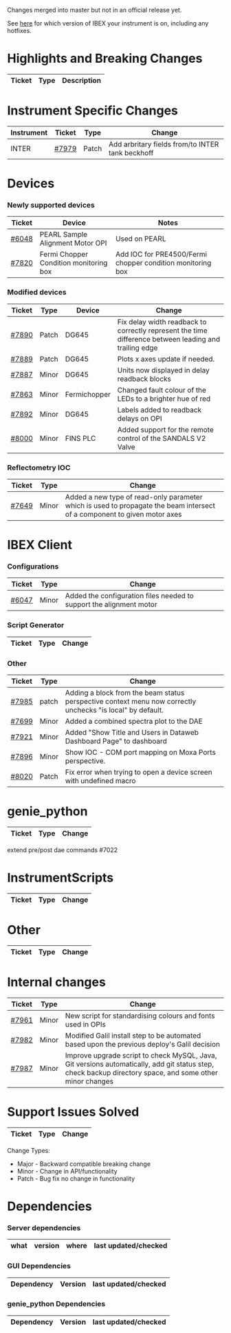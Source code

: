Changes merged into master but not in an official release yet.

See [here](https://github.com/ISISComputingGroup/IBEX/wiki#instrument-information--hotfixes) for which version of IBEX your instrument is on, including any hotfixes.

# Highlights and Breaking Changes

| Ticket | Type | Description |
| ------ | ---- | ----------- |

# Instrument Specific Changes

| Instrument| Ticket | Type  | Change |
| --------- | ------ | ------| ------------- |
| INTER | [#7979](https://github.com/ISISComputingGroup/IBEX/issues/7979) | Patch | Add arbritary fields from/to INTER tank beckhoff | 

# Devices

### Newly supported devices

| Ticket | Device | Notes|
| ------ | ------ | -----|
| [#6048](https://github.com/ISISComputingGroup/IBEX/issues/6048) | PEARL Sample Alignment Motor OPI | Used on PEARL |
| [#7820](https://github.com/ISISComputingGroup/IBEX/issues/7820) | Fermi Chopper Condition monitoring box | Add IOC for PRE4500/Fermi chopper condition monitoring box | 

### Modified devices

| Ticket | Type | Device | Change |
| ------ | --- |------| ------------- |
| [#7890](https://github.com/ISISComputingGroup/IBEX/issues/7890) | Patch | DG645 | Fix delay width readback to correctly represent the time difference between leading and trailing edge |
| [#7889](https://github.com/ISISComputingGroup/IBEX/issues/7889) | Patch | DG645 | Plots x axes update if needed. |
| [#7887](https://github.com/ISISComputingGroup/IBEX/issues/7887) | Minor | DG645 | Units now displayed in delay readback blocks | 
| [#7863](https://github.com/ISISComputingGroup/IBEX/issues/7863) | Minor | Fermichopper | Changed fault colour of the LEDs to a brighter hue of red | 
| [#7892](https://github.com/ISISComputingGroup/IBEX/issues/7892) | Minor | DG645 | Labels added to readback delays on OPI | 
| [#8000](https://github.com/ISISComputingGroup/IBEX/issues/8000) | Minor | FINS PLC | Added support for the remote control of the SANDALS V2 Valve | 


### Reflectometry IOC

| Ticket | Type | Change |
| ------ | --- | ------------- |
| [#7649](https://github.com/ISISComputingGroup/IBEX/issues/7649) | Minor | Added a new type of read-only parameter which is used to propagate the beam intersect of a component to given motor axes | 

#  IBEX Client

### Configurations

| Ticket | Type  | Change |
| ------ | ----  | ------------- |
| [#6047](https://github.com/ISISComputingGroup/IBEX/issues/6047) | Minor | Added the configuration files needed to support the alignment motor | 


### Script Generator
| Ticket | Type  | Change |
| ------ | ----- | ------ |

### Other

| Ticket | Type  | Change |
| ------ | ----  | ------------- |
| [#7985](https://github.com/ISISComputingGroup/IBEX/issues/7985) | patch | Adding a block from the beam status perspective context menu now correctly unchecks "is local" by default. |
| [#7699](https://github.com/ISISComputingGroup/IBEX/issues/7699) | Minor | Added a combined spectra plot to the DAE |
| [#7921](https://github.com/ISISComputingGroup/IBEX/issues/7921) | Minor | Added "Show Title and Users in Dataweb Dashboard Page" to dashboard |
| [#7896](https://github.com/ISISComputingGroup/IBEX/issues/7896) | Minor | Show IOC - COM port mapping on Moxa Ports perspective. |
| [#8020](https://github.com/ISISComputingGroup/IBEX/issues/8020) | Patch | Fix error when trying to open a device screen with undefined macro |

# genie_python

| Ticket | Type  | Change |
| ------ | ------| ------------- |


extend pre/post dae commands #7022
# InstrumentScripts

| Ticket | Type  | Change |
| ------ | ------| ------------- |


# Other

| Ticket | Type  | Change |
| ------ | ------| ------------- |

# Internal changes

| Ticket | Type  | Change |
| ------ | ------| ------------- |
| [#7961](https://github.com/ISISComputingGroup/IBEX/issues/7961) | Minor | New script for standardising colours and fonts used in OPIs |
| [#7982](https://github.com/ISISComputingGroup/IBEX/issues/7982) | Minor | Modified Galil install step to be automated based upon the previous deploy's Galil decision |
| [#7987](https://github.com/ISISComputingGroup/IBEX/issues/7987) | Minor | Improve upgrade script to check MySQL, Java, Git versions automatically, add git status step, check backup directory space, and some other minor changes |

# Support Issues Solved

| Ticket | Type  | Change |
| ------ | ------| ------------- |


Change Types: 

* Major - Backward compatible breaking change
* Minor - Change in API/functionality
* Patch - Bug fix no change in functionality

# Dependencies

### Server dependencies

what | version | where | last updated/checked
|---- | ------- | ----- | --------------------|

### GUI Dependencies

Dependency | Version | last updated/checked
|---- | ------- | --------------------|

### genie_python Dependencies

Dependency | Version | last updated/checked
|---- | ------- | --------------------|

